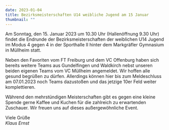 ```yaml
---
date: 2023-01-04
title: Bezirksmeisterschaften U14 weibliche Jugend am 15 Januar
thumbnail: ""
---
```


Am Sonntag, den 15. Januar 2023 um 10.30 Uhr (Hallenöffnung 9.30 Uhr) findet die Endrunde der Bezirksmeisterschaften der weiblichen U14 Jugend im Modus 4 gegen 4 in der Sporthalle II hinter dem Markgräfler Gymnasium in Müllheim statt.

Neben den Favoriten vom FT Freiburg und dem VC Offenburg haben sich bereits weitere Teams aus Gundelfingen und Waldkirch nebst unseren beiden eigenen Teams vom VC Müllheim angemeldet. Wir hoffen alle gesund begrüßen zu dürfen. Allerdings können hier bis zum Meldeschluss am 07.01.2023 noch Teams dazustoßen und das jetzige 10er Feld weiter komplettieren.

Während den mehrstündigen Meisterschaften gibt es gegen eine kleine Spende gerne Kaffee und Kuchen für die zahlreich zu erwartenden Zuschauer. Wir freuen uns auf dieses außergewöhnliche Event.

Viele Grüße  
_Klaus Ernst_
